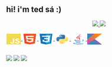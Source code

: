 ## hi! i'm ted sá :)
<div align="center">
  <a href="https://github.com/unnotedme">
  <img height="180em" src="https://github-readme-stats.vercel.app/api?username=unnotedme&show_icons=true&theme=dark&include_all_commits=true&count_private=true"/>
  <img height="180em" src="https://github-readme-stats.vercel.app/api/top-langs/?username=unnotedme&layout=compact&langs_count=7&theme=dark"/>
</div>
<div style="display: inline_block"><br>
  <img align="center" alt="ted-js" height="30" width="40" src="https://raw.githubusercontent.com/devicons/devicon/master/icons/javascript/javascript-plain.svg">
  <img align="center" alt="ted-html" height="30" width="40" src="https://raw.githubusercontent.com/devicons/devicon/master/icons/html5/html5-original.svg">
  <img align="center" alt="ted-css" height="30" width="40" src="https://raw.githubusercontent.com/devicons/devicon/master/icons/css3/css3-original.svg">
  <img align="center" alt="ted-python" height="30" width="40" src="https://raw.githubusercontent.com/devicons/devicon/master/icons/python/python-original.svg">
  <img align="center" alt="ted-csharp" height="30" width="40" src="https://raw.githubusercontent.com/devicons/devicon/master/icons/java/java-original.svg">
  <img align="center" alt="ted-csharp" height="30" width="40" src="https://raw.githubusercontent.com/devicons/devicon/master/icons/kotlin/kotlin-original.svg">
</div>
  
  ##
 
<div> 
  <a href="https://instagram.com/unnotedme" target="_blank"><img src="https://img.shields.io/badge/-Instagram-%23E4405F?style=for-the-badge&logo=instagram&logoColor=white" target="_blank"></a>
  <a href = "mailto:tedcostasa@gmail.com"><img src="https://img.shields.io/badge/-Gmail-%23333?style=for-the-badge&logo=gmail&logoColor=white" target="_blank"></a>
  <a href="https://www.linkedin.com/in/unnotedme" target="_blank"><img src="https://img.shields.io/badge/-LinkedIn-%230077B5?style=for-the-badge&logo=linkedin&logoColor=white" target="_blank"></a> 
</div>
